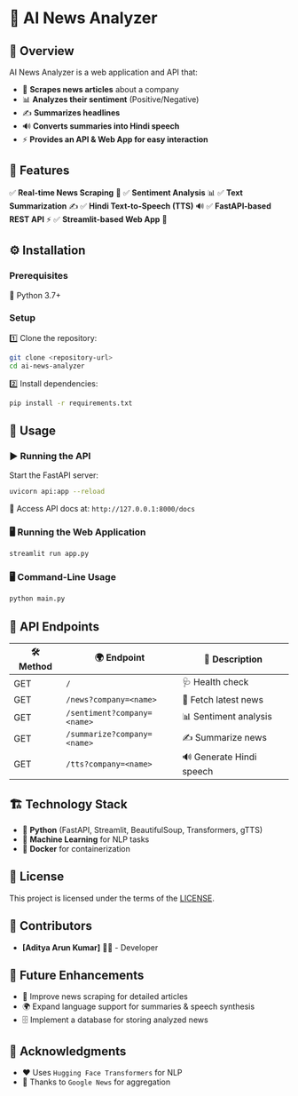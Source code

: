 # 🚀 AI News Analyzer

## 📌 Overview
AI News Analyzer is a web application and API that:
- 📰 **Scrapes news articles** about a company
- 📊 **Analyzes their sentiment** (Positive/Negative)
- ✍️ **Summarizes headlines**
- 🔊 **Converts summaries into Hindi speech**
- ⚡ **Provides an API & Web App for easy interaction**

## 🌟 Features
✅ **Real-time News Scraping** 📰
✅ **Sentiment Analysis** 📊
✅ **Text Summarization** ✍️
✅ **Hindi Text-to-Speech (TTS)** 🔊
✅ **FastAPI-based REST API** ⚡
✅ **Streamlit-based Web App** 🎨

## ⚙️ Installation
### Prerequisites
🔹 Python 3.7+

### Setup
1️⃣ Clone the repository:
   ```sh
   git clone <repository-url>
   cd ai-news-analyzer
   ```
2️⃣ Install dependencies:
   ```sh
   pip install -r requirements.txt
   ```

## 🚀 Usage
### ▶️ Running the API
Start the FastAPI server:
```sh
uvicorn api:app --reload
```
🔗 Access API docs at: `http://127.0.0.1:8000/docs`

### 🖥️ Running the Web Application
```sh
streamlit run app.py
```

### 🖥️ Command-Line Usage
```sh
python main.py
```

## 🔗 API Endpoints
| 🛠️ Method | 🌍 Endpoint | 📖 Description |
|--------|---------------|-------------|
| GET    | `/`           | 🩺 Health check |
| GET    | `/news?company=<name>` | 📰 Fetch latest news |
| GET    | `/sentiment?company=<name>` | 📊 Sentiment analysis |
| GET    | `/summarize?company=<name>` | ✍️ Summarize news |
| GET    | `/tts?company=<name>` | 🔊 Generate Hindi speech |

## 🏗️ Technology Stack
- 🐍 **Python** (FastAPI, Streamlit, BeautifulSoup, Transformers, gTTS)
- 🤖 **Machine Learning** for NLP tasks
- 🐳 **Docker** for containerization

## 📜 License
This project is licensed under the terms of the [LICENSE](./LICENSE).

## 👥 Contributors
- **[Aditya Arun Kumar]** 👨‍💻 - Developer

## 🚀 Future Enhancements
- 📡 Improve news scraping for detailed articles
- 🌍 Expand language support for summaries & speech synthesis
- 🗄️ Implement a database for storing analyzed news

## 🙌 Acknowledgments
- ❤️ Uses `Hugging Face Transformers` for NLP
- 📰 Thanks to `Google News` for aggregation
